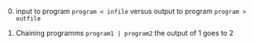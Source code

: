 0. input to program `program < infile` versus output to program `program > outfile`

1. Chaining programms `program1 | program2` the output of 1 goes to 2